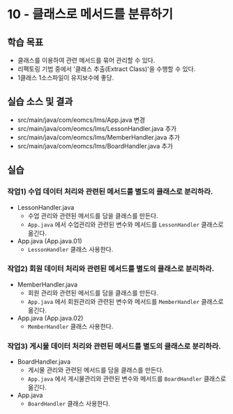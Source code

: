 # 10 - 클래스로 메서드를 분류하기

## 학습 목표

- 클래스를 이용하여 관련 메서드를 묶어 관리할 수 있다.
- 리팩토링 기법 중에서 '클래스 추출(Extract Class)'을 수행할 수 있다.
- 1클래스 1소스파일이 유지보수에 좋당.

## 실습 소스 및 결과

- src/main/java/com/eomcs/lms/App.java 변경
- src/main/java/com/eomcs/lms/LessonHandler.java 추가
- src/main/java/com/eomcs/lms/MemberHandler.java 추가
- src/main/java/com/eomcs/lms/BoardHandler.java 추가

## 실습

### 작업1) 수업 데이터 처리와 관련된 메서드를 별도의 클래스로 분리하라.

- LessonHandler.java
    - 수업 관리와 관련된 메서드를 담을 클래스를 만든다.
    - `App.java` 에서 수업관리와 관련된 변수와 메서드를 `LessonHandler` 클래스로 옮긴다.
- App.java (App.java.01)
    - `LessonHandler` 클래스 사용한다.


### 작업2) 회원 데이터 처리와 관련된 메서드를 별도의 클래스로 분리하라.

- MemberHandler.java
    - 회원 관리와 관련된 메서드를 담을 클래스를 만든다.
    - `App.java` 에서 회원관리와 관련된 변수와 메서드를 `MemberHandler` 클래스로 옮긴다.
- App.java (App.java.02)
    - `MemberHandler` 클래스 사용한다.


### 작업3) 게시물 데이터 처리와 관련된 메서드를 별도의 클래스로 분리하라.

- BoardHandler.java
    - 게시물 관리와 관련된 메서드를 담을 클래스를 만든다.
    - `App.java` 에서 게시물관리와 관련된 변수와 메서드를 `BoardHandler` 클래스로 옮긴다.
- App.java
    - `BoardHandler` 클래스 사용한다.
